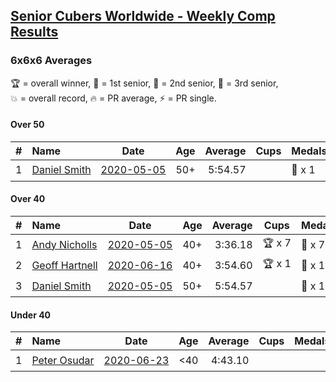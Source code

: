 <style>table {white-space: nowrap;}</style>

## [Senior Cubers Worldwide - Weekly Comp Results](/scw-comp/results/)
### 6x6x6 Averages

<span style="white-space: nowrap;">🏆 = overall winner</span>, <span style="white-space: nowrap;">🥇 = 1st senior</span>, <span style="white-space: nowrap;">🥈 = 2nd senior</span>, <span style="white-space: nowrap;">🥉 = 3rd senior</span>, <span style="white-space: nowrap;">💥 = overall record</span>, <span style="white-space: nowrap;">🔥 = PR average</span>, <span style="white-space: nowrap;">⚡ = PR single</span>.

#### Over 50

| # | Name | Date | Age | Average | Cups | Medals | Achievements | Video |
| :--: | :-- | :--: | :--: | --: | :--: | :-- | :-- | :-- |
| 1 | [Daniel Smith](../../persons/daniel_smith/666.md) | [2020-05-05](2020-05-05.md) | 50+ | 5:54.57 |  | 🥈 x 1 | 💥 x 1, 🔥 x 1, ⚡ x 1 | [Link](https://www.facebook.com/events/557526585195168/permalink/562187611395732/) |

#### Over 40

| # | Name | Date | Age | Average | Cups | Medals | Achievements | Video |
| :--: | :-- | :--: | :--: | --: | :--: | :-- | :-- | :-- |
| 1 | [Andy Nicholls](../../persons/andy_nicholls/666.md) | [2020-05-05](2020-05-05.md) | 40+ | 3:36.18 | 🏆 x 7 | 🥇 x 7, 🥈 x 1 | 💥 x 3, 🔥 x 1, ⚡ x 3 | [Link](https://www.facebook.com/events/557526585195168/permalink/558595331754960/) |
| 2 | [Geoff Hartnell](../../persons/geoff_hartnell/666.md) | [2020-06-16](2020-06-16.md) | 40+ | 3:54.60 | 🏆 x 1 | 🥇 x 1, 🥈 x 6, 🥉 x 1 | 🔥 x 3, ⚡ x 2 | [Link](https://www.facebook.com/events/256188575607890/permalink/257143898845691/) |
| 3 | [Daniel Smith](../../persons/daniel_smith/666.md) | [2020-05-05](2020-05-05.md) | 50+ | 5:54.57 |  | 🥈 x 1 | 💥 x 1, 🔥 x 1, ⚡ x 1 | [Link](https://www.facebook.com/events/557526585195168/permalink/562187611395732/) |

#### Under 40

| # | Name | Date | Age | Average | Cups | Medals | Achievements | Video |
| :--: | :-- | :--: | :--: | --: | :--: | :-- | :-- | :-- |
| 1 | [Peter Osudar](../../persons/peter_osudar/666.md) | [2020-06-23](2020-06-23.md) | <40 | 4:43.10 |  |  | 🔥 x 1, ⚡ x 1 | [Link](https://www.facebook.com/events/268636114456043/permalink/276193687033619/) |


<!-- Global site tag (gtag.js) - Google Analytics -->
<script async src="https://www.googletagmanager.com/gtag/js?id=UA-86348435-3"></script>
<script>window.dataLayer = window.dataLayer || []; function gtag() {dataLayer.push(arguments);} gtag('js', new Date()); gtag('config', 'UA-86348435-3');</script>
